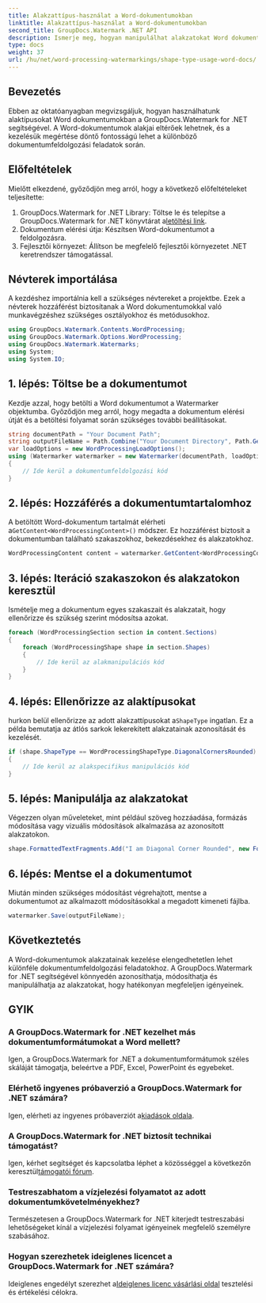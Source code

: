 ```yaml
---
title: Alakzattípus-használat a Word-dokumentumokban
linktitle: Alakzattípus-használat a Word-dokumentumokban
second_title: GroupDocs.Watermark .NET API
description: Ismerje meg, hogyan manipulálhat alakzatokat Word dokumentumokban a GroupDocs.Watermark for .NET segítségével. Ez az oktatóanyag útmutatást ad a hatékony dokumentumfeldolgozáshoz.
type: docs
weight: 37
url: /hu/net/word-processing-watermarkings/shape-type-usage-word-docs/
---
```

## Bevezetés
Ebben az oktatóanyagban megvizsgáljuk, hogyan használhatunk alaktípusokat Word dokumentumokban a GroupDocs.Watermark for .NET segítségével. A Word-dokumentumok alakjai eltérőek lehetnek, és a kezelésük megértése döntő fontosságú lehet a különböző dokumentumfeldolgozási feladatok során.
## Előfeltételek
Mielőtt elkezdené, győződjön meg arról, hogy a következő előfeltételeket teljesítette:
1.  GroupDocs.Watermark for .NET Library: Töltse le és telepítse a GroupDocs.Watermark for .NET könyvtárat a[letöltési link](https://releases.groupdocs.com/Watermark/net/).
2. Dokumentum elérési útja: Készítsen Word-dokumentumot a feldolgozásra.
3. Fejlesztői környezet: Állítson be megfelelő fejlesztői környezetet .NET keretrendszer támogatással.

## Névterek importálása
A kezdéshez importálnia kell a szükséges névtereket a projektbe. Ezek a névterek hozzáférést biztosítanak a Word dokumentumokkal való munkavégzéshez szükséges osztályokhoz és metódusokhoz.
```csharp
using GroupDocs.Watermark.Contents.WordProcessing;
using GroupDocs.Watermark.Options.WordProcessing;
using GroupDocs.Watermark.Watermarks;
using System;
using System.IO;
```
## 1. lépés: Töltse be a dokumentumot
Kezdje azzal, hogy betölti a Word dokumentumot a Watermarker objektumba. Győződjön meg arról, hogy megadta a dokumentum elérési útját és a betöltési folyamat során szükséges további beállításokat.
```csharp
string documentPath = "Your Document Path";
string outputFileName = Path.Combine("Your Document Directory", Path.GetFileName(documentPath));
var loadOptions = new WordProcessingLoadOptions();
using (Watermarker watermarker = new Watermarker(documentPath, loadOptions))
{
    // Ide kerül a dokumentumfeldolgozási kód
}
```
## 2. lépés: Hozzáférés a dokumentumtartalomhoz
 A betöltött Word-dokumentum tartalmát elérheti a`GetContent<WordProcessingContent>()` módszer. Ez hozzáférést biztosít a dokumentumban található szakaszokhoz, bekezdésekhez és alakzatokhoz.
```csharp
WordProcessingContent content = watermarker.GetContent<WordProcessingContent>();
```
## 3. lépés: Iteráció szakaszokon és alakzatokon keresztül
Ismételje meg a dokumentum egyes szakaszait és alakzatait, hogy ellenőrizze és szükség szerint módosítsa azokat.
```csharp
foreach (WordProcessingSection section in content.Sections)
{
    foreach (WordProcessingShape shape in section.Shapes)
    {
        // Ide kerül az alakmanipulációs kód
    }
}
```
## 4. lépés: Ellenőrizze az alaktípusokat
 hurkon belül ellenőrizze az adott alakzattípusokat a`ShapeType` ingatlan. Ez a példa bemutatja az átlós sarkok lekerekített alakzatainak azonosítását és kezelését.
```csharp
if (shape.ShapeType == WordProcessingShapeType.DiagonalCornersRounded)
{
    // Ide kerül az alakspecifikus manipulációs kód
}
```
## 5. lépés: Manipulálja az alakzatokat
Végezzen olyan műveleteket, mint például szöveg hozzáadása, formázás módosítása vagy vizuális módosítások alkalmazása az azonosított alakzatokon.
```csharp
shape.FormattedTextFragments.Add("I am Diagonal Corner Rounded", new Font("Calibri", 8, FontStyle.Bold), Color.Red, Color.Aqua);
```
## 6. lépés: Mentse el a dokumentumot
Miután minden szükséges módosítást végrehajtott, mentse a dokumentumot az alkalmazott módosításokkal a megadott kimeneti fájlba.
```csharp
watermarker.Save(outputFileName);
```

## Következtetés
A Word-dokumentumok alakzatainak kezelése elengedhetetlen lehet különféle dokumentumfeldolgozási feladatokhoz. A GroupDocs.Watermark for .NET segítségével könnyedén azonosíthatja, módosíthatja és manipulálhatja az alakzatokat, hogy hatékonyan megfeleljen igényeinek.
## GYIK
### A GroupDocs.Watermark for .NET kezelhet más dokumentumformátumokat a Word mellett?
Igen, a GroupDocs.Watermark for .NET a dokumentumformátumok széles skáláját támogatja, beleértve a PDF, Excel, PowerPoint és egyebeket.
### Elérhető ingyenes próbaverzió a GroupDocs.Watermark for .NET számára?
 Igen, elérheti az ingyenes próbaverziót a[kiadások oldala](https://releases.groupdocs.com/).
### A GroupDocs.Watermark for .NET biztosít technikai támogatást?
 Igen, kérhet segítséget és kapcsolatba léphet a közösséggel a következőn keresztül[támogatói fórum](https://forum.groupdocs.com/c/watermark/19).
### Testreszabhatom a vízjelezési folyamatot az adott dokumentumkövetelményekhez?
Természetesen a GroupDocs.Watermark for .NET kiterjedt testreszabási lehetőségeket kínál a vízjelezési folyamat igényeinek megfelelő személyre szabásához.
### Hogyan szerezhetek ideiglenes licencet a GroupDocs.Watermark for .NET számára?
 Ideiglenes engedélyt szerezhet a[Ideiglenes licenc vásárlási oldal](https://purchase.groupdocs.com/temporary-license/) tesztelési és értékelési célokra.
